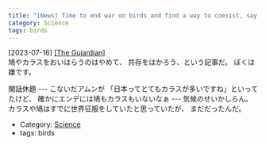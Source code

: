 ```yaml
---
title: "[News] Time to end war on birds and find a way to coexist, say experts ---ぼくは いやです"
category: Science
tags: birds
---
```


[2023-07-16] [[The Gujardian]](https://amp.theguardian.com/environment/2023/jul/14/time-to-end-war-on-birds-and-find-a-way-to-coexist-say-experts?utm_source=pocket_saves)  
 鳩やカラスをおいはらうのはやめて、
共存をはかろう、という記事だ。
ぼくは嫌です。

 閑話休題 ---
こないだアムンが
「日本ってとてもカラスが多いですね」といってたけど、
確かにエンデには鳩もカラスもいないなぁ ---
気候のせいかしらん。
カラスや鳩はすでに世界征服をしていたと思っていたが、
まだだったんだ。

- Category: [Science](/categories.html#Science)
- tags: birds

